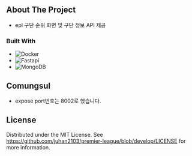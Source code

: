 

<!-- ABOUT THE PROJECT -->
## About The Project
- epl 구단 순위 화면 및 구단 정보 API 제공



### Built With

* ![Docker](https://img.shields.io/badge/-Docker-000000?style=flat&logo=docker)
* ![Fastapi](https://img.shields.io/badge/-Fastapi-000000?style=flat&logo=Fastapi)
* ![MongoDB](https://img.shields.io/badge/-MongoDB-000000?style=flat&logo=mongodb)

## Comungsul
 - expose port번호는 8002로 했습니다.
 

<!-- LICENSE -->
## License

Distributed under the MIT License. See https://github.com/juhan2103/premier-league/blob/develop/LICENSE for more information.
